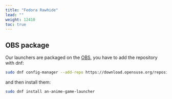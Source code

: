 ```yaml
---
title: "Fedora Rawhide"
lead: ""
weight: 12410
toc: true
---
```


## OBS package

Our launchers are packaged on the [OBS](https://build.opensuse.org/), you have to add the repository with dnf:
```sh
sudo dnf config-manager --add-repo https://download.opensuse.org/repositories/home:Maroxy:AAT-Apps/Fedora_Rawhide/home:Maroxy:AAT-Apps.repo
```

and then install them:
```sh
sudo dnf install an-anime-game-launcher
```
